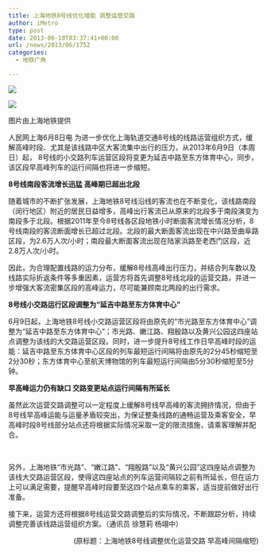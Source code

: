 ```yaml
---
title: 上海地铁8号线优化增能 调整运营交路
author: iMetro
type: post
date: 2013-06-10T03:37:41+00:00
url: /news/2013/06/1752
categories:
  - 地铁广角

---
```

![][1]

![][2] 

图片由上海地铁提供

人民网上海6月8日电 为进一步优化上海轨道交通8号线的线路运营组织方式，缓解高峰时段、尤其是该线路中区大客流集中出行的压力，从2013年6月9日（本周日）起， 8号线的小交路列车运营区段将变更为延吉中路至东方体育中心，同步，该区段早高峰列车的运行间隔也将进一步缩短。

**8号线南段客流增长迅猛 高峰期已超出北段**

随着城市的不断扩张发展，上海地铁8号线沿线的客流也在不断变化，该线路南段（闵行地区）附近的居民日益增多，高峰出行客流已从原来的北段多于南段演变为南段多于北段。根据2011年至今8号线各区段地铁小时断面客流增长情况分析，8号线南段的客流断面增长已超过北段。北段的最大断面客流出现在中兴路至曲阜路区段，为2.6万人次/小时；南段最大断面客流出现在陆家浜路至老西门区段，近2.8万人次/小时。

因此，为合理配置线路的运力分布，缓解8号线高峰出行压力，并结合列车数以及线路实际折返条件等多重因素，运营方将首先调整8号线北段的运营交路，并进一步增强大客流密集区段的高峰运力，尽可能兼顾南北两段的出行需求。

**8号线小交路运行区段调整为“延吉中路至东方体育中心”**

6月9日起，上海地铁8号线小交路运营区段将由原先的“市光路至东方体育中心”调整为“延吉中路至东方体育中心”；市光路、嫩江路、翔殷路以及黄兴公园这四座站点调整为该线的大交路运营区段。同时，进一步提升8号线工作日早高峰时段的运能：延吉中路至东方体育中心区段的列车最短运行间隔将由原先的2分45秒缩短至2分30秒；东方体育中心至航天博物馆的列车最短运行间隔由5分30秒缩短至5分钟。

**早高峰运力仍有缺口 交路变更站点运行间隔有所延长**

虽然此次运营交路调整可以一定程度上缓解8号线早高峰的客流拥挤情况，但由于8号线早高峰运能与运量矛盾较突出，为保证整条线路的通畅运营及乘客安全，早高峰时段8号线部分站点还将根据实际情况采取一定的限流措施，请乘客理解并配合。

&nbsp;

另外，上海地铁“市光路”、“嫩江路”、“翔殷路”以及“黄兴公园”这四座站点调整为该线大交路运营区段，使得这四座站点的列车运营间隔较之前有所延长，但在运力上可以满足需要，提醒早高峰时段要至这四个站点乘车的乘客，适当提前做好出行准备。

接下来，运营方还将根据8号线运营交路调整后的实际情况，不断跟踪分析，持续调整完善该线路运营组织方案。（通讯员 徐慧莉 杨翊中）

<p align="right">
  (原标题：上海地铁8号线调整优化运营交路 早高峰间隔缩短)
</p>

 [1]: http://img1.cache.netease.com/catchpic/7/74/741015EAB0C75380749088A1D0199F5A.jpg
 [2]: http://img1.cache.netease.com/catchpic/2/2B/2B9247849A56A407319EFA7AE5DC42A8.jpg